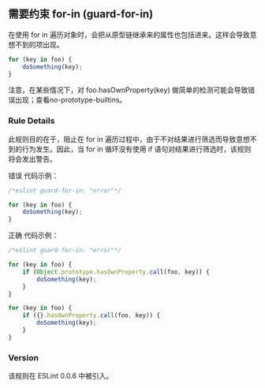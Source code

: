 ## 需要约束 for-in (guard-for-in)

在使用 for in 遍历对象时，会把从原型链继承来的属性也包括进来。这样会导致意想不到的项出现。
```js
for (key in foo) {
    doSomething(key);
}
```

注意，在某些情况下，对 foo.hasOwnProperty(key) 做简单的检测可能会导致错误出现；查看no-prototype-builtins。

### Rule Details
此规则目的在于，阻止在 for in 遍历过程中，由于不对结果进行筛选而导致意想不到的行为发生。因此，当 for in 循环没有使用 if 语句对结果进行筛选时，该规则将会发出警告。

错误 代码示例：
```js
/*eslint guard-for-in: "error"*/

for (key in foo) {
    doSomething(key);
}
```

正确 代码示例：
```js
/*eslint guard-for-in: "error"*/

for (key in foo) {
    if (Object.prototype.hasOwnProperty.call(foo, key)) {
        doSomething(key);
    }
}

for (key in foo) {
    if ({}.hasOwnProperty.call(foo, key)) {
        doSomething(key);
    }
}
```

### Version
该规则在 ESLint 0.0.6 中被引入。
